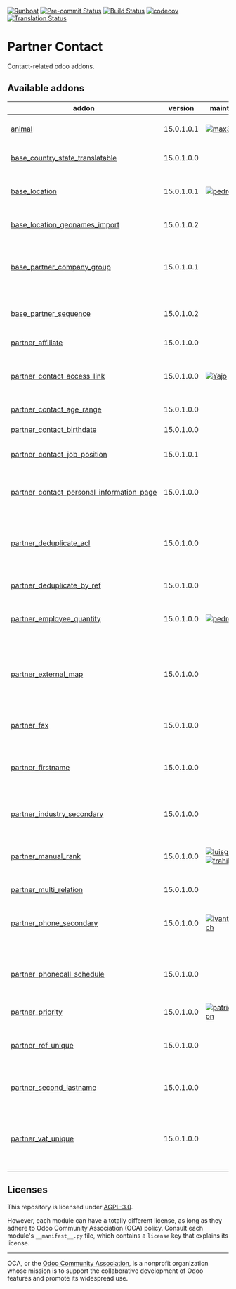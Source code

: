 
[![Runboat](https://img.shields.io/badge/runboat-Try%20me-875A7B.png)](https://runboat.odoo-community.org/builds?repo=OCA/partner-contact&target_branch=15.0)
[![Pre-commit Status](https://github.com/OCA/partner-contact/actions/workflows/pre-commit.yml/badge.svg?branch=15.0)](https://github.com/OCA/partner-contact/actions/workflows/pre-commit.yml?query=branch%3A15.0)
[![Build Status](https://github.com/OCA/partner-contact/actions/workflows/test.yml/badge.svg?branch=15.0)](https://github.com/OCA/partner-contact/actions/workflows/test.yml?query=branch%3A15.0)
[![codecov](https://codecov.io/gh/OCA/partner-contact/branch/15.0/graph/badge.svg)](https://codecov.io/gh/OCA/partner-contact)
[![Translation Status](https://translation.odoo-community.org/widgets/partner-contact-15-0/-/svg-badge.svg)](https://translation.odoo-community.org/engage/partner-contact-15-0/?utm_source=widget)

<!-- /!\ do not modify above this line -->

# Partner Contact

Contact-related odoo addons.

<!-- /!\ do not modify below this line -->

<!-- prettier-ignore-start -->

[//]: # (addons)

Available addons
----------------
addon | version | maintainers | summary
--- | --- | --- | ---
[animal](animal/) | 15.0.1.0.1 | [![max3903](https://github.com/max3903.png?size=30px)](https://github.com/max3903) | Manage animals information
[base_country_state_translatable](base_country_state_translatable/) | 15.0.1.0.0 |  | Translate Country States
[base_location](base_location/) | 15.0.1.0.1 | [![pedrobaeza](https://github.com/pedrobaeza.png?size=30px)](https://github.com/pedrobaeza) | Enhanced zip/npa management system
[base_location_geonames_import](base_location_geonames_import/) | 15.0.1.0.2 |  | Import zip entries from Geonames
[base_partner_company_group](base_partner_company_group/) | 15.0.1.0.1 |  | Adds the possibility to add a company group to a company
[base_partner_sequence](base_partner_sequence/) | 15.0.1.0.2 |  | Sets customer's code from a sequence
[partner_affiliate](partner_affiliate/) | 15.0.1.0.0 |  | Partner Affiliates
[partner_contact_access_link](partner_contact_access_link/) | 15.0.1.0.0 | [![Yajo](https://github.com/Yajo.png?size=30px)](https://github.com/Yajo) | Allow to visit the full contact form from a company
[partner_contact_age_range](partner_contact_age_range/) | 15.0.1.0.0 |  | Age Range for Contact's
[partner_contact_birthdate](partner_contact_birthdate/) | 15.0.1.0.0 |  | Contact's birthdate
[partner_contact_job_position](partner_contact_job_position/) | 15.0.1.0.1 |  | Categorize job positions for contacts
[partner_contact_personal_information_page](partner_contact_personal_information_page/) | 15.0.1.0.0 |  | Add a page to contacts form to put personal information
[partner_deduplicate_acl](partner_deduplicate_acl/) | 15.0.1.0.0 |  | Contact deduplication with fine-grained permission control
[partner_deduplicate_by_ref](partner_deduplicate_by_ref/) | 15.0.1.0.0 |  | Deduplicate Contacts by reference
[partner_employee_quantity](partner_employee_quantity/) | 15.0.1.0.0 | [![pedrobaeza](https://github.com/pedrobaeza.png?size=30px)](https://github.com/pedrobaeza) | Know how many employees a partner has
[partner_external_map](partner_external_map/) | 15.0.1.0.0 |  | Add Map and Map Routing buttons on partner form to open GMaps, OSM, Bing and others
[partner_fax](partner_fax/) | 15.0.1.0.0 |  | Add fax number on partner
[partner_firstname](partner_firstname/) | 15.0.1.0.0 |  | Split first name and last name for non company partners
[partner_industry_secondary](partner_industry_secondary/) | 15.0.1.0.0 |  | Add secondary partner industries
[partner_manual_rank](partner_manual_rank/) | 15.0.1.0.0 | [![luisg123v](https://github.com/luisg123v.png?size=30px)](https://github.com/luisg123v) [![frahikLV](https://github.com/frahikLV.png?size=30px)](https://github.com/frahikLV) | Be able to manually flag partners as customer or supplier.
[partner_multi_relation](partner_multi_relation/) | 15.0.1.0.0 |  | Partner Relations
[partner_phone_secondary](partner_phone_secondary/) | 15.0.1.0.0 | [![ivantodorovich](https://github.com/ivantodorovich.png?size=30px)](https://github.com/ivantodorovich) | Adds a secondary phone number on partners
[partner_phonecall_schedule](partner_phonecall_schedule/) | 15.0.1.0.0 |  | Track the time and days your partners expect phone calls
[partner_priority](partner_priority/) | 15.0.1.0.0 | [![patrickrwilson](https://github.com/patrickrwilson.png?size=30px)](https://github.com/patrickrwilson) | Adds priority to partners.
[partner_ref_unique](partner_ref_unique/) | 15.0.1.0.0 |  | Add an unique constraint to partner ref field
[partner_second_lastname](partner_second_lastname/) | 15.0.1.0.0 |  | Have split first and second lastnames
[partner_vat_unique](partner_vat_unique/) | 15.0.1.0.0 |  | Module to make the VAT number unique for customers and suppliers.

[//]: # (end addons)

<!-- prettier-ignore-end -->

## Licenses

This repository is licensed under [AGPL-3.0](LICENSE).

However, each module can have a totally different license, as long as they adhere to Odoo Community Association (OCA)
policy. Consult each module's `__manifest__.py` file, which contains a `license` key
that explains its license.

----
OCA, or the [Odoo Community Association](http://odoo-community.org/), is a nonprofit
organization whose mission is to support the collaborative development of Odoo features
and promote its widespread use.
